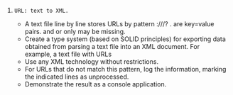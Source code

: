 1. `URL: text to XML.`

    - A text file line by line stores URLs by pattern <scheme>://<host>/<URL-path>?<parameters> . <parameters> are key=value pairs. <URL-path> and <parameters> or only <parameters> may be missing.
    - Create a type system (based on SOLID principles) for exporting data obtained from parsing a text file into an XML document. For example, a text file with URLs
    - Use any XML technology without restrictions.
    - For URLs that do not match this pattern, log the information, marking the indicated lines as unprocessed.
    - Demonstrate the result as a console application.
